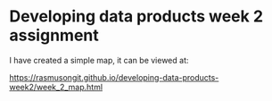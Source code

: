 # Developing data products week 2 assignment

I have created a simple map, it can be viewed at:

https://rasmusongit.github.io/developing-data-products-week2/week_2_map.html

